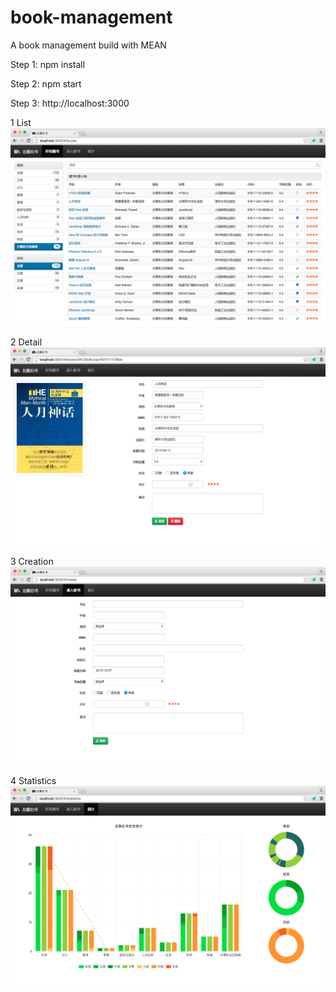 # book-management

A book management build with MEAN

Step 1: npm install

Step 2: npm start

Step 3: http://localhost:3000

1 List
![List](https://github.com/choumeiqishi/book-management/raw/master/public/images/list.png)

2 Detail
![Detail](https://github.com/choumeiqishi/book-management/raw/master/public/images/detail.png)

3 Creation
![Creation](https://github.com/choumeiqishi/book-management/raw/master/public/images/creation.png)

4 Statistics
![Statistics](https://github.com/choumeiqishi/book-management/raw/master/public/images/statistics.png)
